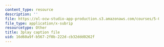 ```yaml
---
content_type: resource
description: ''
file: https://ol-ocw-studio-app-production.s3.amazonaws.com/courses/5-07sc-biological-chemistry-i-fall-2013/16d60a9fb5672f0b222dcb32ddd0262f_LCiH8faydGk.srt
file_type: application/x-subrip
resourcetype: Other
title: 3play caption file
uid: 16d60a9f-b567-2f0b-222d-cb32ddd0262f
---
```

